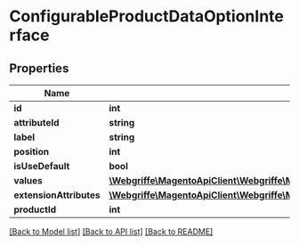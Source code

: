 # ConfigurableProductDataOptionInterface

## Properties
Name | Type | Description | Notes
------------ | ------------- | ------------- | -------------
**id** | **int** |  | [optional] 
**attributeId** | **string** |  | [optional] 
**label** | **string** |  | [optional] 
**position** | **int** |  | [optional] 
**isUseDefault** | **bool** |  | [optional] 
**values** | [**\Webgriffe\MagentoApiClient\Webgriffe\MagentoApiClient\Model\ConfigurableProductDataOptionValueInterface[]**](ConfigurableProductDataOptionValueInterface.md) |  | [optional] 
**extensionAttributes** | [**\Webgriffe\MagentoApiClient\Webgriffe\MagentoApiClient\Model\ConfigurableProductDataOptionExtensionInterface**](ConfigurableProductDataOptionExtensionInterface.md) |  | [optional] 
**productId** | **int** |  | [optional] 

[[Back to Model list]](../README.md#documentation-for-models) [[Back to API list]](../README.md#documentation-for-api-endpoints) [[Back to README]](../README.md)


